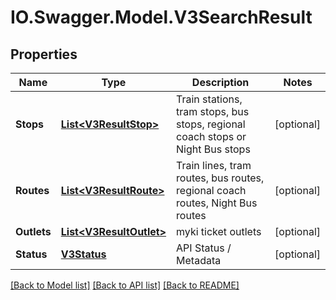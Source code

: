 # IO.Swagger.Model.V3SearchResult
## Properties

Name | Type | Description | Notes
------------ | ------------- | ------------- | -------------
**Stops** | [**List&lt;V3ResultStop&gt;**](V3ResultStop.md) | Train stations, tram stops, bus stops, regional coach stops or Night Bus stops | [optional] 
**Routes** | [**List&lt;V3ResultRoute&gt;**](V3ResultRoute.md) | Train lines, tram routes, bus routes, regional coach routes, Night Bus routes | [optional] 
**Outlets** | [**List&lt;V3ResultOutlet&gt;**](V3ResultOutlet.md) | myki ticket outlets | [optional] 
**Status** | [**V3Status**](V3Status.md) | API Status / Metadata | [optional] 

[[Back to Model list]](../README.md#documentation-for-models) [[Back to API list]](../README.md#documentation-for-api-endpoints) [[Back to README]](../README.md)

